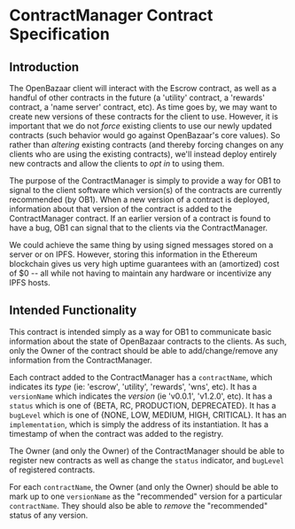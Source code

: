 # ContractManager Contract Specification

## Introduction

The OpenBazaar client will interact with the Escrow contract, as well as a handful of other contracts in the future (a 'utility' contract, a 'rewards' contract, a 'name server' contract, etc). As time goes by, we may want to create new versions of these contracts for the client to use. However, it is important that we do not _force_ existing clients to use our newly updated contracts (such behavior would go against OpenBazaar's core values). So rather than _altering_ existing contracts (and thereby forcing changes on any clients who are using the existing contracts), we'll instead deploy entirely new contracts and allow the clients to _opt in_ to using them.

The purpose of the ContractManager is simply to provide a way for OB1 to signal to the client software which version(s) of the contracts are currently recommended (by OB1). When a new version of a contract is deployed, information about that version of the contract is added to the ContractManager contract. If an earlier version of a contract is found to have a bug, OB1 can signal that to the clients via the ContractManager.

We could achieve the same thing by using signed messages stored on a server or on IPFS. However, storing this information in the Ethereum blockchain gives us very high uptime guarantees with an (amortized) cost of $0 -- all while not having to maintain any hardware or incentivize any IPFS hosts.

## Intended Functionality

This contract is intended simply as a way for OB1 to communicate basic information about the state of OpenBazaar contracts to the clients. As such, only the Owner of the contract should be able to add/change/remove any information from the ContractManager.

Each contract added to the ContractManager has a `contractName`, which indicates its _type_ (ie: 'escrow', 'utility', 'rewards', 'wns', etc). It has a `versionName` which indicates the _version_ (ie 'v0.0.1', 'v1.2.0', etc). It has a `status` which is one of {BETA, RC, PRODUCTION, DEPRECATED}. It has a `bugLevel` which is one of {NONE, LOW, MEDIUM, HIGH, CRITICAL}. It has an `implementation`, which is simply the address of its instantiation. It has a timestamp of when the contract was added to the registry.

The Owner (and only the Owner) of the ContractManager should be able to register new contracts as well as change the `status` indicator, and `bugLevel` of registered contracts.

For each `contractName`, the Owner (and only the Owner) should be able to mark up to one `versionName` as the "recommended" version for a particular `contractName`. They should also be able to _remove_ the "recommended" status of any version.
